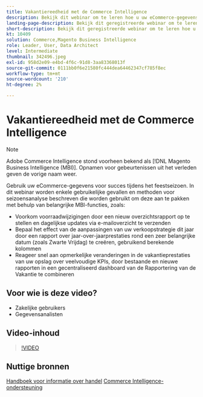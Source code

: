 ```yaml
---
title: Vakantiereedheid met de Commerce Intelligence
description: Bekijk dit webinar om te leren hoe u uw eCommerce-gegevens kunt gebruiken voor succes tijdens het feestseizoen.
landing-page-description: Bekijk dit geregistreerde webinar om te leren hoe u uw gegevens van de eCommerce voor succes tijdens het vakantieseizoen kunt gebruiken.
short-description: Bekijk dit geregistreerde webinar om te leren hoe u uw gegevens van de eCommerce voor succes tijdens het vakantieseizoen kunt gebruiken.
kt: 10409
solution: Commerce,Magento Business Intelligence
role: Leader, User, Data Architect
level: Intermediate
thumbnail: 342496.jpeg
exl-id: 958d2e09-e4bd-4f6c-91d8-3aa83368013f
source-git-commit: 0111bb0f6e21580fc444dea64462347cf785f8ec
workflow-type: tm+mt
source-wordcount: '210'
ht-degree: 2%

---
```


# Vakantiereedheid met de Commerce Intelligence

>[!NOTE]
>
>Adobe Commerce Intelligence stond voorheen bekend als [!DNL Magento Business Intelligence (MBI)]. Opnamen voor gebeurtenissen uit het verleden geven de vorige naam weer.

Gebruik uw eCommerce-gegevens voor succes tijdens het feestseizoen. In dit webinar worden enkele gebruikelijke gevallen en methoden voor seizoensanalyse beschreven die worden gebruikt om deze aan te pakken met behulp van belangrijke MBI-functies, zoals:

- Voorkom voorraadwijzigingen door een nieuw overzichtsrapport op te stellen en dagelijkse updates via e-mailoverzicht te verzenden
- Bepaal het effect van de aanpassingen van uw verkoopstrategie dit jaar door een rapport over jaar-over-jaarprestaties rond een zeer belangrijke datum (zoals Zwarte Vrijdag) te creëren, gebruikend berekende kolommen
- Reageer snel aan opmerkelijke veranderingen in de vakantieprestaties van uw opslag over veelvoudige KPIs, door bestaande en nieuwe rapporten in een gecentraliseerd dashboard van de Rapportering van de Vakantie te combineren

## Voor wie is deze video?

- Zakelijke gebruikers
- Gegevensanalisten

## Video-inhoud

>[!VIDEO](https://video.tv.adobe.com/v/342496?quality=12&learn=on)

## Nuttige bronnen

[Handboek voor informatie over handel](https://experienceleague.adobe.com/docs/commerce-business-intelligence/mbi/guide-overview.html?lang=nl)
[Commerce Intelligence-ondersteuning](https://experienceleague.adobe.com/docs/commerce-knowledge-base/kb/troubleshooting/miscellaneous/mbi-service-policies.html)
